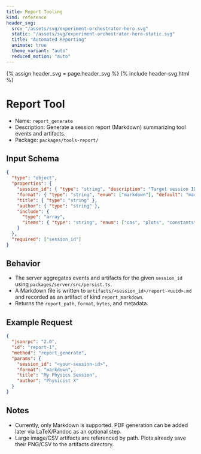 ```yaml
---
title: Report Tooling
kind: reference
header_svg:
  src: "/assets/svg/experiment-orchestrator-hero.svg"
  static: "/assets/svg/experiment-orchestrator-hero-static.svg"
  title: "Automated Reporting"
  animate: true
  theme_variant: "auto"
  reduced_motion: "auto"
---
```


{% assign header_svg = page.header_svg %}
{% include header-svg.html %}

# Report Tool

- Name: `report_generate`
- Description: Generate a session report (Markdown) summarizing tool events and artifacts.
- Package: `packages/tools-report/`

## Input Schema

```json
{
  "type": "object",
  "properties": {
    "session_id": { "type": "string", "description": "Target session ID" },
    "format": { "type": "string", "enum": ["markdown"], "default": "markdown" },
    "title": { "type": "string" },
    "author": { "type": "string" },
    "include": {
      "type": "array",
      "items": { "type": "string", "enum": ["cas", "plots", "constants", "units", "events", "artifacts"] }
    }
  },
  "required": ["session_id"]
}
```

## Behavior

- The server aggregates events and artifacts for the given `session_id` using `packages/server/src/persist.ts`.
- A Markdown file is written to `artifacts/<session_id>/report-<uuid>.md` and recorded as an artifact of kind `report_markdown`.
- Returns the `report_path`, `format`, `bytes`, and metadata.

## Example Request

```json
{
  "jsonrpc": "2.0",
  "id": "report-1",
  "method": "report_generate",
  "params": {
    "session_id": "<your-session-id>",
    "format": "markdown",
    "title": "My Physics Session",
    "author": "Physicist X"
  }
}
```

## Notes

- Currently, only Markdown is supported. PDF generation can be added later via LaTeX/Pandoc as an optional step.
- Large image/CSV artifacts are referenced by path. Plots already save their PNG/CSV to the artifacts directory.


